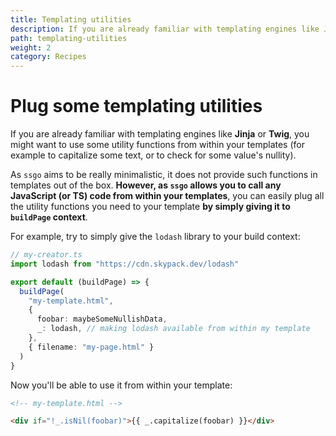 ```yaml
---
title: Templating utilities
description: If you are already familiar with templating engines like Jinja or Twig, you might want to use some utility functions from within your templates. Here's how to do it.
path: templating-utilities
weight: 2
category: Recipes
---
```


# Plug some templating utilities

If you are already familiar with templating engines like **Jinja** or **Twig**,
you might want to use some utility functions from within your templates
(for example to capitalize some text, or to check for some value's nullity).

As `ssgo` aims to be really minimalistic, it does not provide such functions in templates out of the box.
**However, as `ssgo` allows you to call any JavaScript (or TS) code from within your templates**, you
can easily plug all the utility functions you need to your template **by simply giving it to `buildPage` context**.

For example, try to simply give the `lodash` library to your build context:

```typescript
// my-creator.ts
import lodash from "https://cdn.skypack.dev/lodash"

export default (buildPage) => {
  buildPage(
    "my-template.html",
    {
      foobar: maybeSomeNullishData,
      _: lodash, // making lodash available from within my template
    },
    { filename: "my-page.html" }
  )
}
```

Now you'll be able to use it from within your template:

```html
<!-- my-template.html -->

<div if="!_.isNil(foobar)">{{ _.capitalize(foobar) }}</div>
```
